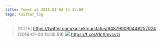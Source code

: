```yaml
---
title: Tweet at 2018-01-04 14:35:59
tags: twitter_log
---
```


> [!CITE] https://twitter.com/kaisekiriu/status/948790090448257024 (2018-01-04 14:35:59)
> ![](https://twitter.com/kaisekiriu/status/948790090448257024)
> https://t.co/A1nXmycvzj
